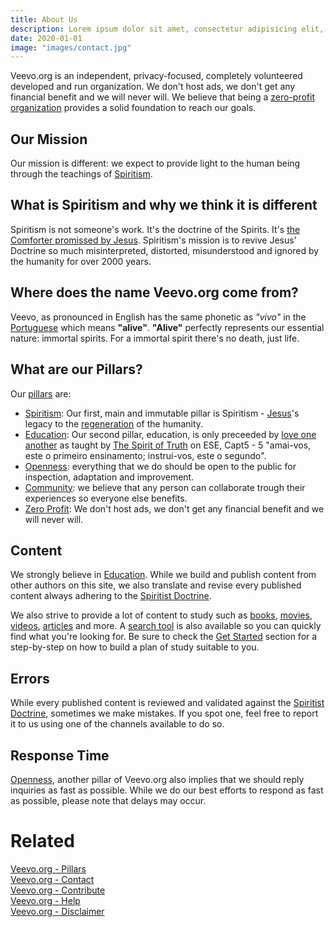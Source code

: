 ```yaml
---
title: About Us
description: Lorem ipsum dolor sit amet, consectetur adipisicing elit, sed do eiusmod tempor incididunt ut labore et dolore magna aliqua.  In vestibulum massa quis arcu lobortis tempus. Nam pretium arcu in odio vulputate luctus.
date: 2020-01-01
image: "images/contact.jpg"
---
```


Veevo.org is an independent, privacy-focused, completely volunteered developed and run organization. We don't host ads, we don't get any financial benefit and we will never will.
We believe that being a [zero-profit organization](/pillars/zero-profit) provides a solid foundation to reach our goals.

## Our Mission
Our mission is different: we expect to provide light to the human being through the teachings of [Spiritism](/spiritism).

## What is Spiritism and why we think it is different
Spiritism is not someone's work. It's the doctrine of the Spirits. It's [the Comforter promissed by Jesus](/messages/jesus/John-14-15).
Spiritism's mission is to revive Jesus' Doctrine so much misinterpreted, distorted, misunderstood and ignored by the humanity for over 2000 years.

## Where does the name Veevo.org come from?
Veevo, as pronounced in English has the same phonetic as *"vivo"* in the [Portuguese](https://en.wikipedia.org/wiki/Portuguese_language) which means **"alive"**.
**"Alive"** perfectly represents our essential nature: immortal spirits. For a immortal spirit there's no death, just life.

## What are our Pillars?
Our [pillars](/pillars) are:
* [Spiritism](/pillars/spiritism): Our first, main and immutable pillar is Spiritism - [Jesus](/about/jesus)'s legacy to the [regeneration](/spiritism/worlds/regeneration) of the humanity.
* [Education](/pillars/education): Our second pillar, education, is only preceeded by [love one another](/messages/jesus/love-one-another) as taught by [The Spirit of Truth](/about/spirit-of-truth) on ESE, Capt5 - 5 "amai-vos, este o primeiro ensinamento; instruí-vos, este o segundo".
* [Openness](/pillars/openness): everything that we do should be open to the public for inspection, adaptation and improvement.
* [Community](/pillars/community): we believe that any person can collaborate trough their experiences so everyone else benefits.
* [Zero Profit](/pillars/zero-profit): We don't host ads, we don't get any financial benefit and we will never will.

## Content
We strongly believe in [Education](/pillars/education). While we build and publish content from other authors on this site, we also translate and revise every published content always adhering to the [Spiritist Doctrine](/spiritism).

We also strive to provide a lot of content to study such as [books](/books), [movies](/movies), [videos](/videos), [articles](/articles) and more. A [search tool](/search) is also available so you can quickly find what you're looking for. Be sure to check the [Get Started](/get-started) section for a step-by-step on how to build a plan of study suitable to you.

## Errors
While every published content is reviewed and validated against the [Spiritist Doctrine](/spiritism), sometimes we make mistakes. If you spot one, feel free to report it to us using one of the channels available to do so.

## Response Time
[Openness](/pillars/openness), another pillar of Veevo.org also implies that we should reply inquiries as fast as possible. While we do our best efforts to respond as fast as possible, please note that delays may occur.

# Related
[Veevo.org - Pillars](/pillars)  
[Veevo.org - Contact](/contact)  
[Veevo.org - Contribute](/contribute)  
[Veevo.org - Help](/help)  
[Veevo.org - Disclaimer](/disclaimer)  




